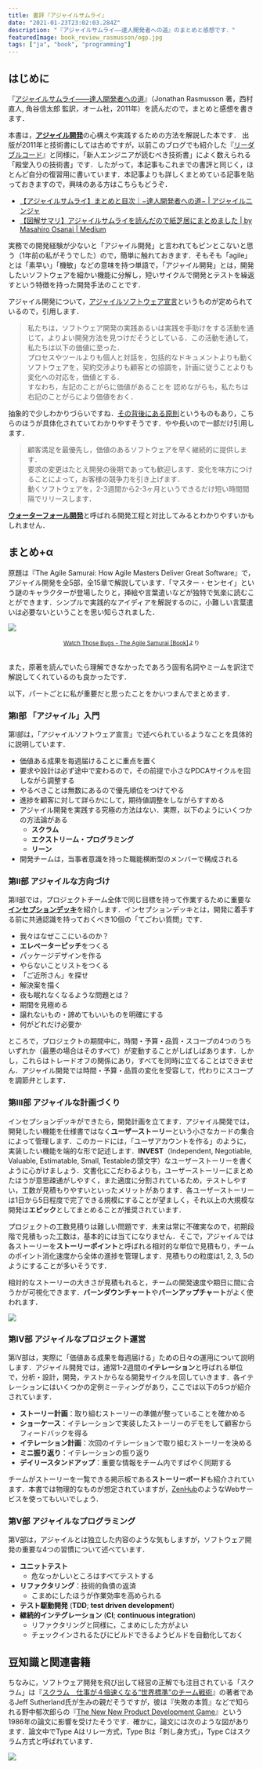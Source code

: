 ```yaml
---
title: 書評『アジャイルサムライ』
date: "2021-01-23T23:02:03.284Z"
description: "『アジャイルサムライ――達人開発者への道』のまとめと感想です．"
featuredImage: book_review_rasmusson/ogp.jpg
tags: ["ja", "book", "programming"]
---
```


## はじめに
『[アジャイルサムライ――達人開発者への道](https://amzn.to/4bJprz3)』（Jonathan Rasmusson 著，西村直人, 角谷信太郎 監訳，オーム社，2011年）を読んだので，まとめと感想を書きます．

本書は，[**アジャイル開発**](https://ja.wikipedia.org/wiki/%E3%82%A2%E3%82%B8%E3%83%A3%E3%82%A4%E3%83%AB%E3%82%BD%E3%83%95%E3%83%88%E3%82%A6%E3%82%A7%E3%82%A2%E9%96%8B%E7%99%BA)の心構えや実践するための方法を解説した本です．
出版が2011年と技術書にしては古めですが，以前このブログでも紹介した『[リーダブルコード](https://hippocampus-garden.com/book_review_boswell/)』と同様に，「新人エンジニアが読むべき技術書」によく数えられる「殿堂入りの技術書」です．したがって，本記事もこれまでの書評と同じく，ほとんど自分の復習用に書いています．本記事よりも詳しくまとめている記事を貼っておきますので，興味のある方はこちらもどうぞ．

- [【アジャイルサムライ】まとめと目次｜−達人開発者への道− | アジャイルニンジャ](https://agile-ninja.net/agile-samurai-next/)
- [【図解サマリ】アジャイルサムライを読んだので紙芝居にまとめました | by Masahiro Osanai | Medium](https://medium.com/@koyamauchi/%E5%9B%B3%E8%A7%A3%E3%82%B5%E3%83%9E%E3%83%AA-%E3%82%A2%E3%82%B8%E3%83%A3%E3%82%A4%E3%83%AB%E3%82%B5%E3%83%A0%E3%83%A9%E3%82%A4%E3%82%92%E8%AA%AD%E3%82%93%E3%81%A0%E3%81%AE%E3%81%A7%E7%B4%99%E8%8A%9D%E5%B1%85%E3%81%AB%E3%81%BE%E3%81%A8%E3%82%81%E3%81%BE%E3%81%97%E3%81%9F-867ac94e10d6)

実務での開発経験が少ないと「アジャイル開発」と言われてもピンとこないと思う（1年前の私がそうでした）ので，簡単に触れておきます．そもそも「agile」とは「素早い」「機敏」などの意味を持つ単語で，「アジャイル開発」とは，開発したいソフトウェアを細かい機能に分解し，短いサイクルで開発とテストを繰返すという特徴を持った開発手法のことです．

アジャイル開発について，[アジャイルソフトウェア宣言](https://agilemanifesto.org/iso/ja/manifesto.html)というものが定められているので，引用します．

>私たちは，ソフトウェア開発の実践あるいは実践を手助けをする活動を通じて，よりよい開発方法を見つけだそうとしている．この活動を通して，私たちは以下の価値に至った．  
プロセスやツールよりも個人と対話を，包括的なドキュメントよりも動くソフトウェアを，契約交渉よりも顧客との協調を，計画に従うことよりも変化への対応を，価値とする．  
すなわち，左記のことがらに価値があることを
認めながらも，私たちは右記のことがらにより価値をおく．

抽象的で少しわかりづらいですね．[その背後にある原則](https://agilemanifesto.org/iso/ja/principles.html)というものもあり，こちらのほうが具体化されていてわかりやすそうです．やや長いので一部だけ引用します．

>顧客満足を最優先し，価値のあるソフトウェアを早く継続的に提供します．  
要求の変更はたとえ開発の後期であっても歓迎します．変化を味方につけることによって，お客様の競争力を引き上げます．  
動くソフトウェアを，2-3週間から2-3ヶ月というできるだけ短い時間間隔でリリースします．

[**ウォーターフォール開発**](https://ja.wikipedia.org/wiki/%E3%82%A6%E3%82%A9%E3%83%BC%E3%82%BF%E3%83%BC%E3%83%95%E3%82%A9%E3%83%BC%E3%83%AB%E3%83%BB%E3%83%A2%E3%83%87%E3%83%AB)と呼ばれる開発工程と対比してみるとわかりやすいかもしれません．

## まとめ+α
原題は『The Agile Samurai: How Agile Masters Deliver Great Software』で，アジャイル開発を全5部，全15章で解説しています．「マスター・センセイ」という謎のキャラクターが登場したりと，挿絵や言葉遣いなどが独特で気楽に読むことができます．シンプルで実践的なアイディアを解説するのに，小難しい言葉遣いは必要ないということを思い知らされました．

![](2021-01-23-16-58-38.png)

<div style="text-align: center;"><small><a href="https://www.oreilly.com/library/view/the-agile-samurai/9781680500066/f_0083.html">Watch Those Bugs - The Agile Samurai [Book]</a>より</small></div>
<br/>

また，原著を読んでいたら理解できなかったであろう固有名詞やミームを訳注で解説してくれているのも良かったです．

以下，パートごとに私が重要だと思ったことをかいつまんでまとめます．

### 第I部 「アジャイル」入門
第I部は，「アジャイルソフトウェア宣言」で述べられているようなことを具体的に説明しています．

- 価値ある成果を毎週届けることに重点を置く
- 要求や設計は必ず途中で変わるので，その前提で小さなPDCAサイクルを回しながら調整する
- やるべきことは無数にあるので優先順位をつけてやる
- 進捗を顧客に対して詳らかにして，期待値調整をしながらすすめる
- アジャイル開発を実践する究極の方法はない．実際，以下のようにいくつかの方法論がある
  - **スクラム**
  - **エクストリーム・プログラミング**
  - **リーン**
- 開発チームは，当事者意識を持った職能横断型のメンバーで構成される

### 第II部 アジャイルな方向づけ
第II部では，プロジェクトチーム全体で同じ目標を持って作業するために重要な[**インセプションデッキ**](https://takaking22.com/2019/5minutes-inception-deck/)を紹介します．インセプションデッキとは，開発に着手する前に共通認識を持っておくべき10個の「てごわい質問」です．

- 我々はなぜここにいるのか？
- **エレベーターピッチ**をつくる
- パッケージデザインを作る
- やらないことリストをつくる
- 「ご近所さん」を探せ
- 解決案を描く
- 夜も眠れなくなるような問題とは？
- 期間を見極める
- 譲れないもの・諦めてもいいものを明確にする
- 何がどれだけ必要か

ところで，プロジェクトの期間中に，時間・予算・品質・スコープの4つのうちいずれか（最悪の場合はそのすべて）が変動することがしばしばあります．しかし，これらはトレードオフの関係にあり，すべてを同時に立てることはできません．アジャイル開発では時間・予算・品質の変化を受容して，代わりにスコープを調節弁とします．

### 第III部 アジャイルな計画づくり
インセプションデッキができたら，開発計画を立てます．アジャイル開発では，開発したい機能を仕様書ではなく**ユーザーストーリー**という小さなカードの集合によって管理します．このカードには，「ユーザアカウントを作る」のように，実装したい機能を端的な形で記述します．**INVEST**（Independent, Negotiable, Valuable, Estimatable, Small, Testableの頭文字）なユーザーストーリーを書くように心がけましょう．文書化にこだわるよりも，ユーザーストーリーにまとめたほうが意思疎通がしやすく，また適度に分割されているため，テストしやすい，工数が見積もりやすいといったメリットがあります．各ユーザーストーリーは1日から5日程度で完了できる規模にすることが望ましく，それ以上の大規模な開発は**エピック**としてまとめることが推奨されています．

プロジェクトの工数見積りは難しい問題です．未来は常に不確実なので，初期段階で見積もった工数は，基本的には当てになりません．そこで，アジャイルでは各ストーリーを**ストーリーポイント**と呼ばれる相対的な単位で見積もり，チームのポイント消化速度から全体の進捗を管理します．見積もりの粒度は1, 2, 3, 5のようにすることが多いそうです．

相対的なストーリーの大きさが見積もれると，チームの開発速度や期日に間に合うかが可視化できます．**バーンダウンチャート**や**バーンアップチャート**がよく使われます．

![](2021-01-23-16-02-24.png)

### 第IV部 アジャイルなプロジェクト運営
第IV部は，実際に「価値ある成果を毎週届ける」ための日々の運用について説明します．アジャイル開発では，通常1-2週間の**イテレーション**と呼ばれる単位で，分析・設計，開発，テストからなる開発サイクルを回していきます．各イテレーションにはいくつかの定例ミーティングがあり，ここでは以下の5つが紹介されています．

- **ストーリー計画**：取り組むストーリーの準備が整っていることを確かめる
- **ショーケース**：イテレーションで実装したストーリーのデモをして顧客からフィードバックを得る
- **イテレーション計画**：次回のイテレーションで取り組むストーリーを決める
- **ミニ振り返り**：イテレーションの振り返り
- **デイリースタンドアップ**：重要な情報をチーム内ですばやく同期する

チームがストーリーを一覧できる掲示板である**ストーリーボード**も紹介されています．本書では物理的なものが想定されていますが，[ZenHub](https://www.zenhub.com/)のようなWebサービスを使ってもいいでしょう．

### 第V部 アジャイルなプログラミング
第V部は，アジャイルとは独立した内容のような気もしますが，ソフトウェア開発の重要な4つの習慣について述べています．

- **ユニットテスト**
  - 危なっかしいところはすべてテストする
- **リファクタリング**：技術的負債の返済
  - こまめにしたほうが作業効率を高められる
- **テスト駆動開発** (**TDD**; **test driven development**)
- **継続的インテグレーション** (**CI**; **continuous integration**)
  - リファクタリングと同様に，こまめにした方がよい
  - チェックインされるたびにビルドできるようビルドを自動化しておく

## 豆知識と関連書籍
ちなみに，ソフトウェア開発を飛び出して経営の正解でも注目されている「スクラム」は『[スクラム　仕事が４倍速くなる“世界標準”のチーム戦術](https://amzn.to/42UbR7J)』の著者であるJeff Sutherland氏が生みの親だそうですが，彼は『失敗の本質』などで知られる野中郁次郎らの『[The New New Product Development Game](https://hbr.org/1986/01/the-new-new-product-development-game)』という1986年の論文に影響を受けたそうです．確かに，論文には次のような図があります．論文中でType Aはリレー方式，Type Bは「刺し身方式」，Type Cはスクラム方式と呼ばれています．

![](2021-01-23-22-26-42.png)